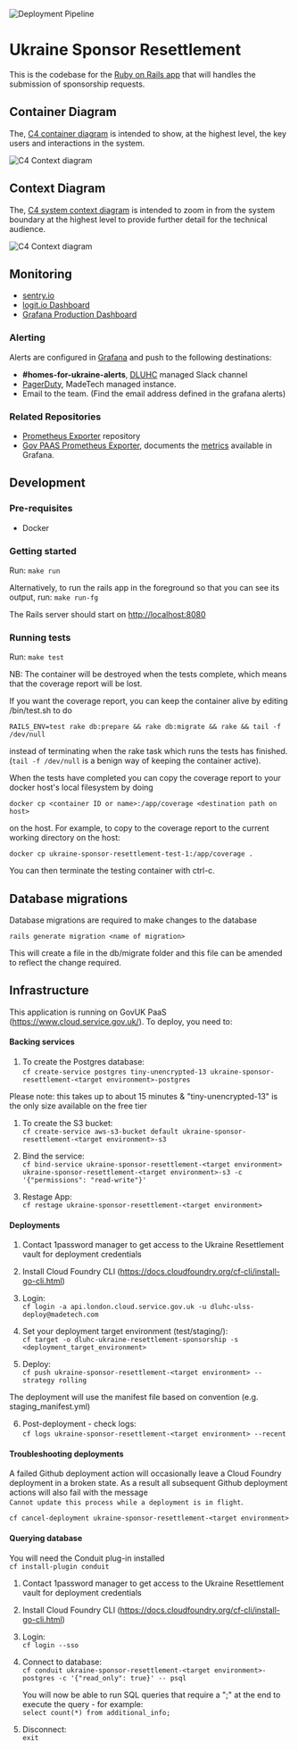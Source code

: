 ![Deployment Pipeline](https://github.com/communitiesuk/ukraine-sponsor-resettlement/actions/workflows/deploy-pipeline.yml/badge.svg?branch=master)

# Ukraine Sponsor Resettlement

This is the codebase for the [Ruby on Rails app](https://apply-to-offer-homes-for-ukraine.service.gov.uk/) that will handles the submission of sponsorship requests.

## Container Diagram

The, [C4 container diagram](https://c4model.com/#SystemContextDiagram) is intended to show, at the highest level, the key users and interactions in the system.

![C4 Context diagram](./docs/img/system-context.svg)

## Context Diagram

The, [C4 system context diagram](https://https://c4model.com/#ContainerDiagram) is intended to zoom in from the system boundary at the highest level to provide further detail for the technical audience.

![C4 Context diagram](./docs/img/container.svg)

## Monitoring

- [sentry.io](https://sentry.io/organizations/dluhc-ulss/projects/dluhc-ulss/?project=6260319)
- [logit.io Dashboard](https://dashboard.logit.io/a/6b6785a5-cb7f-4d9b-a456-456949f5aa07)
- [Grafana Production Dashboard](https://ukraine-sponsor-resettlement-monitoring-grafana.london.cloudapps.digital/d/0it5-vEnk/production)

### Alerting

Alerts are configured in [Grafana](https://ukraine-sponsor-resettlement-monitoring-grafana.london.cloudapps.digital/d/0it5-vEnk/production) and push to the following destinations:

- __#homes-for-ukraine-alerts__, [DLUHC](https://www.gov.uk/government/organisations/department-for-levelling-up-housing-and-communities) managed Slack channel
- [PagerDuty](https://madetech.eu.pagerduty.com/), MadeTech managed instance.
- Email to the team. (Find the email address defined in the grafana alerts)

### Related Repositories

- [Prometheus Exporter](https://github.com/communitiesuk/ukraine-sponsor-resettlement-monitoring) repository
- [Gov PAAS Prometheus Exporter](https://github.com/alphagov/paas-prometheus-exporter), documents the [metrics](https://github.com/alphagov/paas-prometheus-exporter#available-application-metrics) available in Grafana.

## Development

### Pre-requisites

- Docker

### Getting started

Run:
`make run`

Alternatively, to run the rails app in the foreground so that you can see its output, run:
`make run-fg`

The Rails server should start on <http://localhost:8080>

### Running tests
Run: `make test`

NB: The container will be destroyed when the tests complete, which means that the coverage report will be lost.

If you want the coverage report, you can keep the container alive by editing
/bin/test.sh to do

`RAILS_ENV=test rake db:prepare && rake db:migrate && rake && tail -f /dev/null`

instead of terminating when the rake task which runs the tests has finished. (`tail -f /dev/null` is a benign way of keeping the container active).

When the tests have completed you can copy the coverage report to your
docker host's local filesystem by doing

`docker cp <container ID or name>:/app/coverage <destination path on host>`

on the host.
For example, to copy to the coverage report to the current working directory on the host:

`docker cp ukraine-sponsor-resettlement-test-1:/app/coverage .`

You can then terminate the testing container with ctrl-c.
## Database migrations

Database migrations are required to make changes to the database

`rails generate migration <name of migration>`

This will create a file in the db/migrate folder and this file can be amended to reflect the change required.

## Infrastructure

This application is running on GovUK PaaS (https://www.cloud.service.gov.uk/). To deploy, you need to:

#### Backing services

1. To create the Postgres database:\
   `cf create-service postgres tiny-unencrypted-13 ukraine-sponsor-resettlement-<target environment>-postgres`

Please note: this takes up to about 15 minutes & "tiny-unencrypted-13" is the only size available on the free tier

1. To create the S3 bucket:\
    `cf create-service aws-s3-bucket default ukraine-sponsor-resettlement-<target environment>-s3`

2. Bind the service:\
    `cf bind-service ukraine-sponsor-resettlement-<target environment> ukraine-sponsor-resettlement-<target environment>-s3 -c '{"permissions": "read-write"}'`

3. Restage App:\
    `cf restage ukraine-sponsor-resettlement-<target environment>`

#### Deployments

1. Contact 1password manager to get access to the Ukraine Resettlement vault for deployment credentials

2. Install Cloud Foundry CLI (https://docs.cloudfoundry.org/cf-cli/install-go-cli.html)

3. Login:\
   `cf login -a api.london.cloud.service.gov.uk -u dluhc-ulss-deploy@madetech.com`

4. Set your deployment target environment (test/staging/):\
   `cf target -o dluhc-ukraine-resettlement-sponsorship -s <deployment_target_environment>`

5. Deploy:\
   `cf push ukraine-sponsor-resettlement-<target environment> --strategy rolling`

The deployment will use the manifest file based on convention (e.g. staging_manifest.yml)

6. Post-deployment - check logs:\
   `cf logs ukraine-sponsor-resettlement-<target environment> --recent`

#### Troubleshooting deployments

A failed Github deployment action will occasionally leave a Cloud Foundry
deployment in a broken state. As a result all subsequent Github deployment
actions will also fail with the message\
`Cannot update this process while a deployment is in flight`.

`cf cancel-deployment ukraine-sponsor-resettlement-<target environment>`

#### Querying database

You will need the Conduit plug-in installed\
    `cf install-plugin conduit`

1. Contact 1password manager to get access to the Ukraine Resettlement vault for deployment credentials

2. Install Cloud Foundry CLI (https://docs.cloudfoundry.org/cf-cli/install-go-cli.html)

3. Login:\
   `cf login --sso`

4. Connect to database:\
    `cf conduit ukraine-sponsor-resettlement-<target environment>-postgres -c '{"read_only": true}' -- psql`

    You will now be able to run SQL queries that require a ";" at the end to execute the query - for example:\
    `select count(*) from additional_info;`

5. Disconnect:\
    `exit`
